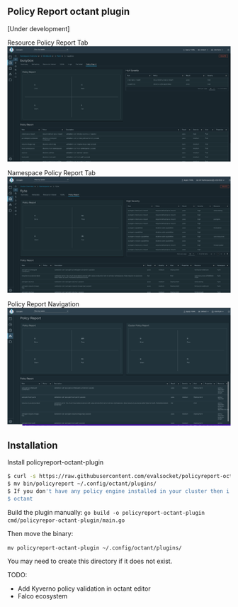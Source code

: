 ## Policy Report octant plugin 
[Under development]

Resource Policy Report Tab 
![alt text](./img/octant.png)

Namespace Policy Report Tab
![alt text](./img/octant-namespace.png)

Policy Report Navigation 
![alt text](./img/octant-cluster.png)
## Installation

Install policyreport-octant-plugin
```bash
$ curl -s https://raw.githubusercontent.com/evalsocket/policyreport-octant-plugin/master/install.sh | bash
$ mv bin/policyreport ~/.config/octant/plugins/
$ If you don't have any policy engine installed in your cluster then i will suggest you to install one who uses policy report. 
$ octant
```

Build the plugin manually:
`go build -o policyreport-octant-plugin  cmd/policyrepor-octant-plugin/main.go `
 
Then move the binary:

`mv policyreport-octant-plugin ~/.config/octant/plugins/`

You may need to create this directory if it does not exist.

TODO:
- Add Kyverno policy validation in octant editor
- Falco ecosystem 
